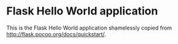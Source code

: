 Flask Hello World application 
=============================

This is the Flask Hello World application shamelessly copied from
http://flask.pocoo.org/docs/quickstart/.
